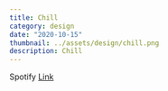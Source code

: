 ```yaml
---
title: Chill
category: design
date: "2020-10-15"
thumbnail: ../assets/design/chill.png
description: Chill
---
```


Spotify <a href = "https://open.spotify.com/playlist/13t9d2WJ5qXinedyj0Wg56?si=0bcd10c22b564460" target="_blank">Link</a>
